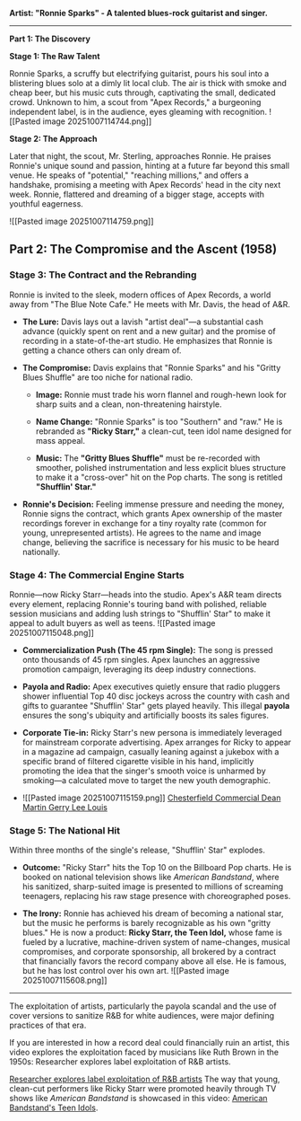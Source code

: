 
**Artist: "Ronnie Sparks" - A talented blues-rock guitarist and singer.**

---

**Part 1: The Discovery**

**Stage 1: The Raw Talent**

Ronnie Sparks, a scruffy but electrifying guitarist, pours his soul into a blistering blues solo at a dimly lit local club. The air is thick with smoke and cheap beer, but his music cuts through, captivating the small, dedicated crowd. Unknown to him, a scout from "Apex Records," a burgeoning independent label, is in the audience, eyes gleaming with recognition.
![[Pasted image 20251007114744.png]]


**Stage 2: The Approach**

Later that night, the scout, Mr. Sterling, approaches Ronnie. He praises Ronnie's unique sound and passion, hinting at a future far beyond this small venue. He speaks of "potential," "reaching millions," and offers a handshake, promising a meeting with Apex Records' head in the city next week. Ronnie, flattered and dreaming of a bigger stage, accepts with youthful eagerness.

![[Pasted image 20251007114759.png]]



## Part 2: The Compromise and the Ascent (1958)

### **Stage 3: The Contract and the Rebranding**

Ronnie is invited to the sleek, modern offices of Apex Records, a world away from "The Blue Note Cafe." He meets with Mr. Davis, the head of A&R.

- **The Lure:** Davis lays out a lavish "artist deal"—a substantial cash advance (quickly spent on rent and a new guitar) and the promise of recording in a state-of-the-art studio. He emphasizes that Ronnie is getting a chance others can only dream of.
    
- **The Compromise:** Davis explains that "Ronnie Sparks" and his "Gritty Blues Shuffle" are too niche for national radio.
    
    - **Image:** Ronnie must trade his worn flannel and rough-hewn look for sharp suits and a clean, non-threatening hairstyle.
        
    - **Name Change:** "Ronnie Sparks" is too "Southern" and "raw." He is rebranded as **"Ricky Starr,"** a clean-cut, teen idol name designed for mass appeal.
        
    - **Music:** The **"Gritty Blues Shuffle"** must be re-recorded with smoother, polished instrumentation and less explicit blues structure to make it a "cross-over" hit on the Pop charts. The song is retitled **"Shufflin' Star."**
        
- **Ronnie's Decision:** Feeling immense pressure and needing the money, Ronnie signs the contract, which grants Apex ownership of the master recordings forever in exchange for a tiny royalty rate (common for young, unrepresented artists). He agrees to the name and image change, believing the sacrifice is necessary for his music to be heard nationally.
    

### **Stage 4: The Commercial Engine Starts**

Ronnie—now Ricky Starr—heads into the studio. Apex's A&R team directs every element, replacing Ronnie's touring band with polished, reliable session musicians and adding lush strings to "Shufflin' Star" to make it appeal to adult buyers as well as teens.
![[Pasted image 20251007115048.png]]
- **Commercialization Push (The 45 rpm Single):** The song is pressed onto thousands of 45 rpm singles. Apex launches an aggressive promotion campaign, leveraging its deep industry connections.
    
- **Payola and Radio:** Apex executives quietly ensure that radio pluggers shower influential Top 40 disc jockeys across the country with cash and gifts to guarantee "Shufflin' Star" gets played heavily. This illegal **payola** ensures the song's ubiquity and artificially boosts its sales figures.
    
- **Corporate Tie-in:** Ricky Starr's new persona is immediately leveraged for mainstream corporate advertising. Apex arranges for Ricky to appear in a magazine ad campaign, casually leaning against a jukebox with a specific brand of filtered cigarette visible in his hand, implicitly promoting the idea that the singer's smooth voice is unharmed by smoking—a calculated move to target the new youth demographic.
- ![[Pasted image 20251007115159.png]]
[Chesterfield Commercial Dean Martin Gerry Lee Louis](https://www.youtube.com/watch?v=FXK81_YzacI)

### **Stage 5: The National Hit**

Within three months of the single's release, "Shufflin' Star" explodes.

- **Outcome:** "Ricky Starr" hits the Top 10 on the Billboard Pop charts. He is booked on national television shows like _American Bandstand_, where his sanitized, sharp-suited image is presented to millions of screaming teenagers, replacing his raw stage presence with choreographed poses.
    
- **The Irony:** Ronnie has achieved his dream of becoming a national star, but the music he performs is barely recognizable as his own "gritty blues." He is now a product: **Ricky Starr, the Teen Idol,** whose fame is fueled by a lucrative, machine-driven system of name-changes, musical compromises, and corporate sponsorship, all brokered by a contract that financially favors the record company above all else. He is famous, but he has lost control over his own art.
![[Pasted image 20251007115608.png]]
    

---

The exploitation of artists, particularly the payola scandal and the use of cover versions to sanitize R&B for white audiences, were major defining practices of that era.

If you are interested in how a record deal could financially ruin an artist, this video explores the exploitation faced by musicians like Ruth Brown in the 1950s: Researcher explores label exploitation of R&B artists.

[Researcher explores label exploitation of R&B artists](https://www.youtube.com/watch?v=PpZYriNZvGQ)
The way that young, clean-cut performers like Ricky Starr were promoted heavily through TV shows like _American Bandstand_ is showcased in this video: [American Bandstand's Teen Idols](https://www.youtube.com/watch?v=qyR08BDxk1E).